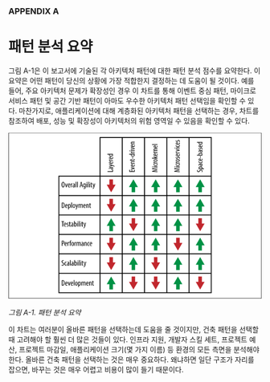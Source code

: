 ### APPENDIX A

# 패턴 분석 요약

그림 A-1은 이 보고서에 기술된 각 아키텍처 패턴에 대한 패턴 분석 점수를 요약한다. 이 요약은 어떤 패턴이 당신의 상황에 가장 적합한지 결정하는 데 도움이 될 것이다. 예를 들어, 주요 아키텍처 문제가 확장성인 경우 이 차트를 통해 이벤트 중심 패턴, 마이크로서비스 패턴 및 공간 기반 패턴이 아마도 우수한 아키텍처 패턴 선택임을 확인할 수 있다. 마찬가지로, 애플리케이션에 대해 계층화된 아키텍처 패턴을 선택하는 경우, 차트를 참조하여 배포, 성능 및 확장성이 아키텍처의 위험 영역일 수 있음을 확인할 수 있다.

![figureA-1](./figures/figureA-1.png) 

_그림 A-1. 패턴 분석 요약_

이 차트는 여러분이 올바른 패턴을 선택하는데 도움을 줄 것이지만, 건축 패턴을 선택할 때 고려해야 할 훨씬 더 많은 것들이 있다. 인프라 지원, 개발자 스킬 세트, 프로젝트 예산, 프로젝트 마감일, 애플리케이션 크기(몇 가지 이름) 등 환경의 모든 측면을 분석해야 한다. 올바른 건축 패턴을 선택하는 것은 매우 중요하다. 왜냐하면 일단 구조가 자리를 잡으면, 바꾸는 것은 매우 어렵고 비용이 많이 들기 때문이다.
